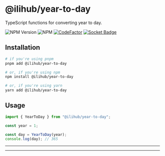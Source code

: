 # @ilihub/year-to-day

TypeScript functions for converting year to day.

![NPM Version](https://img.shields.io/npm/v/%40ilihub%2Fyear-to-day?color=33cd56&logo=npm)
![NPM](https://img.shields.io/npm/l/%40ilihub%2Fyear-to-day)
[![CodeFactor](https://www.codefactor.io/repository/github/ilihub/npm/badge)](https://www.codefactor.io/repository/github/ilihub/npm)
[![Socket Badge](https://socket.dev/api/badge/npm/package/@ilihub/year-to-day)](https://socket.dev/npm/package/@ilihub/year-to-day)

## Installation

```bash
# if you're using pnpm
pnpm add @ilihub/year-to-day

# or, if you're using npm
npm install @ilihub/year-to-day

# or, if you're using yarn
yarn add @ilihub/year-to-day
```

## Usage

```javascript
import { YearToDay } from "@ilihub/year-to-day";

const year = 1;

const day = YearToDay(year);
console.log(day); // 365
```

---

<!-- sponsors_and_backers_section_start -->

<!-- sponsors_and_backers_section_end -->

---
